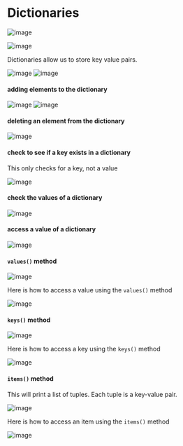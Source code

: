 # Dictionaries

![image](https://user-images.githubusercontent.com/19383145/167268713-018b6e09-1822-4a74-8384-43bd4566920c.png)

![image](https://user-images.githubusercontent.com/19383145/167268747-f7dffc1e-2971-431d-b40b-e4724b9fd44c.png)

Dictionaries allow us to store key value pairs.

![image](https://user-images.githubusercontent.com/19383145/167268833-a74998c8-0c1f-437d-810b-0e0550f895f2.png)
![image](https://user-images.githubusercontent.com/19383145/167268853-a7f2cfaf-d795-4d1f-bf01-f4e8962ae2ec.png)

#### adding elements to the dictionary

![image](https://user-images.githubusercontent.com/19383145/167277993-d9bd2eea-83a5-4786-b4e6-6bb4f0a65a14.png)
![image](https://user-images.githubusercontent.com/19383145/167278027-49789184-7a90-4e25-868b-e6dc8e4bc480.png)

#### deleting an element from the dictionary

![image](https://user-images.githubusercontent.com/19383145/167278110-3cf62f0f-947a-4a5e-b8cc-5771c62579ae.png)

#### check to see if a key exists in a dictionary

This only checks for a key, not a value

![image](https://user-images.githubusercontent.com/19383145/167278148-d6be5d4e-1ecd-475f-931c-5b30418da9d0.png)

#### check the values of a dictionary

![image](https://user-images.githubusercontent.com/19383145/167278176-7889e71e-d258-4aa9-b468-abcef6a7a493.png)

#### access a value of a dictionary

![image](https://user-images.githubusercontent.com/19383145/167278224-b087270d-3237-466c-b7ee-efe564a0f66d.png)

#### `values()` method

![image](https://user-images.githubusercontent.com/19383145/167321354-706fbda6-3d89-4f71-976f-b9b2f2e83d4c.png)

Here is how to access a value using the `values()` method

![image](https://user-images.githubusercontent.com/19383145/167321416-49f7b466-1b0e-4014-96d2-bde7ad4a4598.png)

#### `keys()` method

![image](https://user-images.githubusercontent.com/19383145/167321443-ef47003d-452f-4b59-9805-9ac3f8e104ba.png)

Here is how to access a key using the `keys()` method

![image](https://user-images.githubusercontent.com/19383145/167321472-4c3f81d1-0624-4c6a-8192-e033d0dab132.png)

#### `items()` method

This will print a list of tuples. Each tuple is a key-value pair.

![image](https://user-images.githubusercontent.com/19383145/167321529-7ff5fa7d-16f9-4e83-876d-4c66d340a069.png)

Here is how to access an item using the `items()` method

![image](https://user-images.githubusercontent.com/19383145/167321564-725ff120-a040-4528-979d-0f426ee8146c.png)
